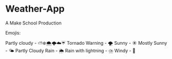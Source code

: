 # Weather-App
A Make School Production

Emojis:

Partly cloudy - ⛅️❄️🌨🌩☁️☔️
Tornado Warning - 🌪
Sunny - ☀️
Mostly Sunny - 🌤
Partly Cloudy Rain - 🌦
Rain with lightning - ⛈
Windy - 💨


